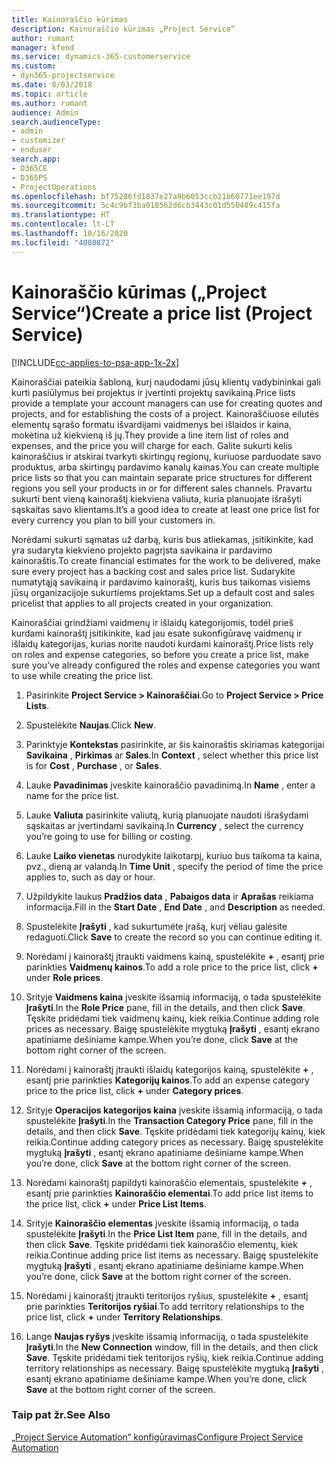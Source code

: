 ```yaml
---
title: Kainoraščio kūrimas
description: Kainoraščio kūrimas „Project Service“
author: rumant
manager: kfend
ms.service: dynamics-365-customerservice
ms.custom:
- dyn365-projectservice
ms.date: 8/03/2018
ms.topic: article
ms.author: rumant
audience: Admin
search.audienceType:
- admin
- customizer
- enduser
search.app:
- D365CE
- D365PS
- ProjectOperations
ms.openlocfilehash: bf75286fd1837e27a9b6053ccb21b60771ee197d
ms.sourcegitcommit: 5c4c9bf3ba018562d6cb3443c01d550489c415fa
ms.translationtype: HT
ms.contentlocale: lt-LT
ms.lasthandoff: 10/16/2020
ms.locfileid: "4080872"
---
```

# <a name="create-a-price-list-project-service"></a><span data-ttu-id="caf3e-103">Kainoraščio kūrimas („Project Service“)</span><span class="sxs-lookup"><span data-stu-id="caf3e-103">Create a price list (Project Service)</span></span>

[!INCLUDE[cc-applies-to-psa-app-1x-2x](../includes/cc-applies-to-psa-app-1x-2x.md)]

<span data-ttu-id="caf3e-104">Kainoraščiai pateikia šabloną, kurį naudodami jūsų klientų vadybininkai gali kurti pasiūlymus bei projektus ir įvertinti projektų savikainą.</span><span class="sxs-lookup"><span data-stu-id="caf3e-104">Price lists provide a template your account managers can use for creating quotes and projects, and for establishing the costs of a project.</span></span> <span data-ttu-id="caf3e-105">Kainoraščiuose eilutės elementų sąrašo formatu išvardijami vaidmenys bei išlaidos ir kaina, mokėtina už kiekvieną iš jų.</span><span class="sxs-lookup"><span data-stu-id="caf3e-105">They provide a line item list of roles and expenses, and the price you will charge for each.</span></span> <span data-ttu-id="caf3e-106">Galite sukurti kelis kainoraščius ir atskirai tvarkyti skirtingų regionų, kuriuose parduodate savo produktus, arba skirtingų pardavimo kanalų kainas.</span><span class="sxs-lookup"><span data-stu-id="caf3e-106">You can create multiple price lists so that you can maintain separate price structures for different regions you sell your products in or for different sales channels.</span></span> <span data-ttu-id="caf3e-107">Pravartu sukurti bent vieną kainoraštį kiekviena valiuta, kuria planuojate išrašyti sąskaitas savo klientams.</span><span class="sxs-lookup"><span data-stu-id="caf3e-107">It’s a good idea to create at least one price list for every currency you plan to bill your customers in.</span></span>  
  
<span data-ttu-id="caf3e-108">Norėdami sukurti sąmatas už darbą, kuris bus atliekamas, įsitikinkite, kad yra sudaryta kiekvieno projekto pagrįsta savikaina ir pardavimo kainoraštis.</span><span class="sxs-lookup"><span data-stu-id="caf3e-108">To create financial estimates for the work to be delivered, make sure every project has a backing cost and sales price list.</span></span> <span data-ttu-id="caf3e-109">Sudarykite numatytąją savikainą ir pardavimo kainoraštį, kuris bus taikomas visiems jūsų organizacijoje sukurtiems projektams.</span><span class="sxs-lookup"><span data-stu-id="caf3e-109">Set up a default cost and sales pricelist that applies to all projects created in your organization.</span></span>  
  
<span data-ttu-id="caf3e-110">Kainoraščiai grindžiami vaidmenų ir išlaidų kategorijomis, todėl prieš kurdami kainoraštį įsitikinkite, kad jau esate sukonfigūravę vaidmenų ir išlaidų kategorijas, kurias norite naudoti kurdami kainoraštį.</span><span class="sxs-lookup"><span data-stu-id="caf3e-110">Price lists rely on roles and expense categories, so before you create a price list, make sure you’ve already configured the roles and expense categories you want to use while creating the price list.</span></span>  
  
1.  <span data-ttu-id="caf3e-111">Pasirinkite **Project Service > Kainoraščiai**.</span><span class="sxs-lookup"><span data-stu-id="caf3e-111">Go to **Project Service > Price Lists**.</span></span>  
  
2.  <span data-ttu-id="caf3e-112">Spustelėkite **Naujas**.</span><span class="sxs-lookup"><span data-stu-id="caf3e-112">Click **New**.</span></span>  
  
3.  <span data-ttu-id="caf3e-113">Parinktyje **Kontekstas** pasirinkite, ar šis kainoraštis skiriamas kategorijai **Savikaina** , **Pirkimas** ar **Sales**.</span><span class="sxs-lookup"><span data-stu-id="caf3e-113">In **Context** , select whether this price list is for **Cost** , **Purchase** , or **Sales**.</span></span>  
  
4.  <span data-ttu-id="caf3e-114">Lauke **Pavadinimas** įveskite kainoraščio pavadinimą.</span><span class="sxs-lookup"><span data-stu-id="caf3e-114">In **Name** , enter a name for the price list.</span></span>  
  
5.  <span data-ttu-id="caf3e-115">Lauke **Valiuta** pasirinkite valiutą, kurią planuojate naudoti išrašydami sąskaitas ar įvertindami savikainą.</span><span class="sxs-lookup"><span data-stu-id="caf3e-115">In **Currency** , select the currency you’re going to use for billing or costing.</span></span>  
  
6.  <span data-ttu-id="caf3e-116">Lauke **Laiko vienetas** nurodykite laikotarpį, kuriuo bus taikoma ta kaina, pvz., dieną ar valandą.</span><span class="sxs-lookup"><span data-stu-id="caf3e-116">In **Time Unit** , specify the period of time the price applies to, such as day or hour.</span></span>  
  
7.  <span data-ttu-id="caf3e-117">Užpildykite laukus **Pradžios data** , **Pabaigos data** ir **Aprašas** reikiama informacija.</span><span class="sxs-lookup"><span data-stu-id="caf3e-117">Fill in the **Start Date** , **End Date** , and **Description** as needed.</span></span>  
  
8.  <span data-ttu-id="caf3e-118">Spustelėkite **Įrašyti** , kad sukurtumėte įrašą, kurį vėliau galėsite redaguoti.</span><span class="sxs-lookup"><span data-stu-id="caf3e-118">Click **Save** to create the record so you can continue editing it.</span></span>  
  
9. <span data-ttu-id="caf3e-119">Norėdami į kainoraštį įtraukti vaidmens kainą, spustelėkite **+** , esantį prie parinkties **Vaidmenų kainos**.</span><span class="sxs-lookup"><span data-stu-id="caf3e-119">To add a role price to the price list, click **+** under **Role prices**.</span></span>  
  
10. <span data-ttu-id="caf3e-120">Srityje **Vaidmens kaina** įveskite išsamią informaciją, o tada spustelėkite **Įrašyti**.</span><span class="sxs-lookup"><span data-stu-id="caf3e-120">In the **Role Price** pane, fill in the details, and then click **Save**.</span></span> <span data-ttu-id="caf3e-121">Tęskite pridėdami tiek vaidmenų kainų, kiek reikia.</span><span class="sxs-lookup"><span data-stu-id="caf3e-121">Continue adding role prices as necessary.</span></span> <span data-ttu-id="caf3e-122">Baigę spustelėkite mygtuką **Įrašyti** , esantį ekrano apatiniame dešiniame kampe.</span><span class="sxs-lookup"><span data-stu-id="caf3e-122">When you’re done, click **Save** at the bottom right corner of the screen.</span></span>  
  
11. <span data-ttu-id="caf3e-123">Norėdami į kainoraštį įtraukti išlaidų kategorijos kainą, spustelėkite **+** , esantį prie parinkties **Kategorijų kainos**.</span><span class="sxs-lookup"><span data-stu-id="caf3e-123">To add an expense category price to the price list, click **+** under **Category prices**.</span></span>  
  
12. <span data-ttu-id="caf3e-124">Srityje **Operacijos kategorijos kaina** įveskite išsamią informaciją, o tada spustelėkite **Įrašyti**.</span><span class="sxs-lookup"><span data-stu-id="caf3e-124">In the **Transaction Category Price** pane, fill in the details, and then click **Save**.</span></span> <span data-ttu-id="caf3e-125">Tęskite pridėdami tiek kategorijų kainų, kiek reikia.</span><span class="sxs-lookup"><span data-stu-id="caf3e-125">Continue adding category prices as necessary.</span></span> <span data-ttu-id="caf3e-126">Baigę spustelėkite mygtuką **Įrašyti** , esantį ekrano apatiniame dešiniame kampe.</span><span class="sxs-lookup"><span data-stu-id="caf3e-126">When you’re done, click **Save** at the bottom right corner of the screen.</span></span>  
  
13. <span data-ttu-id="caf3e-127">Norėdami kainoraštį papildyti kainoraščio elementais, spustelėkite **+** , esantį prie parinkties **Kainoraščio elementai**.</span><span class="sxs-lookup"><span data-stu-id="caf3e-127">To add price list items to the price list, click **+** under **Price List Items**.</span></span>  
  
14. <span data-ttu-id="caf3e-128">Srityje **Kainoraščio elementas** įveskite išsamią informaciją, o tada spustelėkite **Įrašyti**.</span><span class="sxs-lookup"><span data-stu-id="caf3e-128">In the **Price List Item** pane, fill in the details, and then click **Save**.</span></span> <span data-ttu-id="caf3e-129">Tęskite pridėdami tiek kainoraščio elementų, kiek reikia.</span><span class="sxs-lookup"><span data-stu-id="caf3e-129">Continue adding price list items as necessary.</span></span> <span data-ttu-id="caf3e-130">Baigę spustelėkite mygtuką **Įrašyti** , esantį ekrano apatiniame dešiniame kampe.</span><span class="sxs-lookup"><span data-stu-id="caf3e-130">When you’re done, click **Save** at the bottom right corner of the screen.</span></span>  
  
15. <span data-ttu-id="caf3e-131">Norėdami į kainoraštį įtraukti teritorijos ryšius, spustelėkite **+** , esantį prie parinkties **Teritorijos ryšiai**.</span><span class="sxs-lookup"><span data-stu-id="caf3e-131">To add territory relationships to the price list, click **+** under **Territory Relationships**.</span></span>  
  
16. <span data-ttu-id="caf3e-132">Lange **Naujas ryšys** įveskite išsamią informaciją, o tada spustelėkite **Įrašyti**.</span><span class="sxs-lookup"><span data-stu-id="caf3e-132">In the **New Connection** window, fill in the details, and then click **Save**.</span></span> <span data-ttu-id="caf3e-133">Tęskite pridėdami tiek teritorijos ryšių, kiek reikia.</span><span class="sxs-lookup"><span data-stu-id="caf3e-133">Continue adding territory relationships as necessary.</span></span> <span data-ttu-id="caf3e-134">Baigę spustelėkite mygtuką **Įrašyti** , esantį ekrano apatiniame dešiniame kampe.</span><span class="sxs-lookup"><span data-stu-id="caf3e-134">When you’re done, click **Save** at the bottom right corner of the screen.</span></span>  
  
### <a name="see-also"></a><span data-ttu-id="caf3e-135">Taip pat žr.</span><span class="sxs-lookup"><span data-stu-id="caf3e-135">See Also</span></span>  
 [<span data-ttu-id="caf3e-136">„Project Service Automation“ konfigūravimas</span><span class="sxs-lookup"><span data-stu-id="caf3e-136">Configure Project Service Automation</span></span>](../psa/configure.md)
